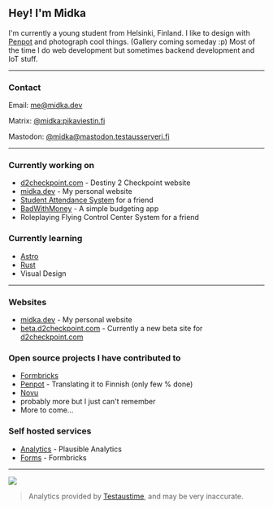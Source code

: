 ## Hey! I'm Midka

I'm currently a young student from Helsinki, Finland. I like to design with [Penpot](https://penpot.app) and photograph cool things. (Gallery coming someday :p) Most of the time I do web development but sometimes backend development and IoT stuff.

---

### Contact

Email: [me@midka.dev]

Matrix: [@midka:pikaviestin.fi]

Mastodon: [@midka@mastodon.testausserveri.fi]

---

### Currently working on

- [d2checkpoint.com](https://d2checkpoint.com) - Destiny 2 Checkpoint website
- [midka.dev](https://midka.dev) - My personal website
- [Student Attendance System](https://github.com/kymppi/student-attendance) for a friend
- [BadWithMoney](https://github.com/kymppi/BadWithMoney) - A simple budgeting app
- Roleplaying Flying Control Center System for a friend

### Currently learning

- [Astro](https://astro.build)
- [Rust](https://www.rust-lang.org)
- Visual Design

---

### Websites

- [midka.dev](https://midka.dev) - My personal website
- [beta.d2checkpoint.com](https://beta.d2checkpoint.com) - Currently a new beta site for [d2checkpoint.com](https://d2checkpoint.com)

### Open source projects I have contributed to

- [Formbricks](https://github.com/formbricks/formbricks)
- [Penpot](https://penpot.app) - Translating it to Finnish (only few % done)
- [Novu](https://novu.co)
- probably more but I just can't remember
- More to come...

### Self hosted services

- [Analytics](https://plausible.midka.dev) - Plausible Analytics
- [Forms](https://formbricks.midka.dev) - Formbricks

---

<a href="https://testaustime.fi">
  <img src="https://github-readme-testaustime.vercel.app/api/testaustime?username=midka&layout=compact&range=7&langs_count=10&bg_color=001219&text_color=94d2bd&icon_color=0a9396&title_color=ee9b00" />
</a>

> Analytics provided by [Testaustime](https://testaustime.fi), and may be very inaccurate.

[midka.dev]: https://midka.dev
[status.midka.dev]: https://status.midka.dev
[me@midka.dev]: mailto:me@midka.dev
[@midka:pikaviestin.fi]: https://matrix.to/#/@midka:pikaviestin.fi
[@midka@mastodon.testausserveri.fi]: https://mastodon.testausserveri.fi/@midka
